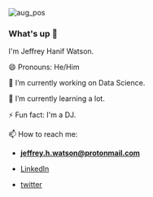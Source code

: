 
![aug_pos](https://user-images.githubusercontent.com/69439101/134785416-5e6cf942-4292-46d0-a23e-3d88f2918df9.png)

### What's up 👋

I'm Jeffrey Hanif Watson.

😄 Pronouns: He/Him

🔭 I’m currently working on Data Science.

🌱 I’m currently learning a lot.

⚡ Fun fact: I'm a DJ.

📫 How to reach me:

- **jeffrey.h.watson@protonmail.com**

- [LinkedIn](https://www.linkedin.com/in/jeffrey-h-watson/)

- [twitter](https://twitter.com/JeffHWatson)

<!--
**jeffreyhwatson/jeffreyhwatson** is a ✨ _special_ ✨ repository because its `README.md` (this file) appears on your GitHub profile.

Here are some ideas to get you started:

- 🔭 I’m currently working on ...
- 🌱 I’m currently learning ...
- 👯 I’m looking to collaborate on ...
- 🤔 I’m looking for help with ...
- 💬 Ask me about ...
- 📫 How to reach me: ...
- 😄 Pronouns: ...
- ⚡ Fun fact: ...
-->

